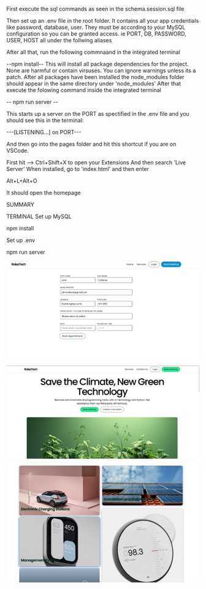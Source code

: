 

 First execute the sql commands as seen in the schema.session.sql file

 Then set up an .env  file in the root folder. It contains all your app credentials like password, database, user. They must be according to your MySQL configuration so you can be granted access.
 ie
 PORT, DB, PASSWORD, USER, HOST all under the follwing aliases

 After all that, run the following commnaand in the integrated terminal

 --npm install-- This will install all package dependencies for the project. None are harmful or contain virsuses. You can ignore warnings unless its a patch. After all packages have been installed the node_modules folder should appear in the same directory under 'node_modules' After that execute the folowing command inside the integrated terminal

-- npm run server --

This starts up a server on the PORT as spectified in the .env file and you should see this in the terminal:

---[LISTENING...] on PORT---

And then go into the pages folder and hit this shortcut if you are on VSCode.

First hit --> Ctrl+Shift+X to open your Extensions
And then search 'Live Server'
When installed, go to 'index.html' and then enter

Alt+L+Alt+O

It should open the homepage




SUMMARY
 

 TERMINAL
 Set up MySQL

 npm install

 Set up .env 

 npm run server

 

![alt text](image.png) 


![alt text](image-1.png)

![alt text](image-2.png)

